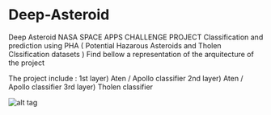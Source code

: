 # Deep-Asteroid
Deep Asteroid NASA SPACE APPS CHALLENGE PROJECT 
Classification and prediction using PHA ( Potential Hazarous Asteroids and Tholen Clssification datasets )
Find bellow a representation of the arquitecture of the project 

The project include :
1st layer) Aten / Apollo classifier
2nd layer) Aten / Apollo classifier
3rd layer) Tholen classifier 

![alt tag](https://github.com/SoyGema/Deep-Asteroid/blob/master/Presentation/arquitectureFull.jpg)

